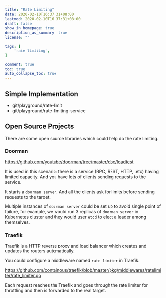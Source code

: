 ```yaml
---
title: "Rate Limiting"
date: 2020-02-10T16:37:31+08:00
lastmod: 2020-02-10T16:37:31+08:00
draft: false
show_in_homepage: true
description_as_summary: true
license: ""

tags: [
    "rate limiting",
]

comment: true
toc: true
auto_collapse_toc: true
---
```


## Simple Implementation

- git/playground/rate-limit
- git/playground/rate-limiting-service


## Open Source Projects 

There are some open source libraries which could help do the rate limiting.

### Doorman

https://github.com/youtube/doorman/tree/master/doc/loadtest

It is used in this scenario: there is a service (RPC, REST, HTTP, .etc) having limited capacity. And you have lots of clients sending requests to the service.

It starts a `doorman server`. And all the clients ask for limits before sending requests to the target.

Multiple instances of `doorman server` could be set up to avoid single point of failure, for example, we would run 3 replicas of `doorman server` in Kubernetes cluster and they would user `etcd` to elect a leader among themselves.

### Traefik

Traefik is a HTTP reverse proxy and load balancer which creates and updates the routers automatically.

You could configure a middleware named `rate limiter` in Traefik.

https://github.com/containous/traefik/blob/master/pkg/middlewares/ratelimiter/rate_limiter.go

Each request reaches the Traefik and goes through the rate limiter for throttling and then is forwarded to the real target.
